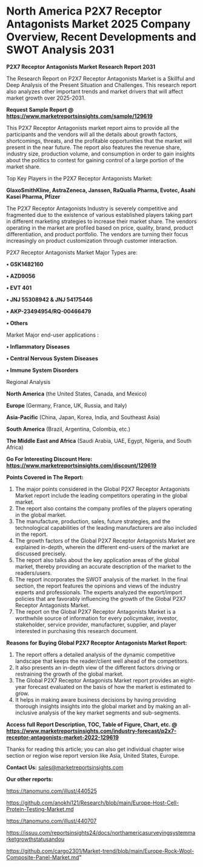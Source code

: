 # North America P2X7 Receptor Antagonists Market 2025 Company Overview, Recent Developments and SWOT Analysis 2031

<strong>P2X7 Receptor Antagonists Market Research Report 2031</strong>

The Research Report on P2X7 Receptor Antagonists Market is a Skillful and Deep Analysis of the Present Situation and Challenges. This research report also analyzes other important trends and market drivers that will affect market growth over 2025-2031.

<strong>Request Sample Report @ <a href=https://www.marketreportsinsights.com/sample/129619>https://www.marketreportsinsights.com/sample/129619</a></strong>

This P2X7 Receptor Antagonists market report aims to provide all the participants and the vendors will all the details about growth factors, shortcomings, threats, and the profitable opportunities that the market will present in the near future. The report also features the revenue share, industry size, production volume, and consumption in order to gain insights about the politics to contest for gaining control of a large portion of the market share.

Top Key Players in the P2X7 Receptor Antagonists Market:

<strong>GlaxoSmithKline, AstraZeneca, Janssen, RaQualia Pharma, Evotec, Asahi Kasei Pharma, Pfizer</strong>

The P2X7 Receptor Antagonists Industry is severely competitive and fragmented due to the existence of various established players taking part in different marketing strategies to increase their market share. The vendors operating in the market are profiled based on price, quality, brand, product differentiation, and product portfolio. The vendors are turning their focus increasingly on product customization through customer interaction.

P2X7 Receptor Antagonists Market Major Types are:

<strong>• GSK1482160

• AZD9056

• EVT 401

• JNJ 55308942 & JNJ 54175446

• AKP-23494954/RQ-00466479

• Others</strong>

Market Major end-user applications :

<strong>• Inflammatory Diseases

• Central Nervous System Diseases

• Immune System Disorders</strong>

Regional Analysis

</u><strong><b>North America</b></strong> (the United States, Canada, and Mexico)

<strong><b>Europe </b></strong>(Germany, France, UK, Russia, and Italy)

<strong><b>Asia-Pacific</b></strong> (China, Japan, Korea, India, and Southeast Asia)

<strong><b>South America</b></strong> (Brazil, Argentina, Colombia, etc.)

<strong><b>The Middle East and Africa</b></strong> (Saudi Arabia, UAE, Egypt, Nigeria, and South Africa)

<strong>Go For Interesting Discount Here: <a href=https://www.marketreportsinsights.com/discount/129619>https://www.marketreportsinsights.com/discount/129619</a></strong>

<strong>Points Covered in The Report:</strong>
<ol>
  <li>The major points considered in the Global P2X7 Receptor Antagonists Market report include the leading competitors operating in the global market.</li>
  <li>The report also contains the company profiles of the players operating in the global market.</li>
  <li>The manufacture, production, sales, future strategies, and the technological capabilities of the leading manufacturers are also included in the report.</li>
  <li>The growth factors of the Global P2X7 Receptor Antagonists Market are explained in-depth, wherein the different end-users of the market are discussed precisely.</li>
  <li>The report also talks about the key application areas of the global market, thereby providing an accurate description of the market to the readers/users.</li>
  <li>The report incorporates the SWOT analysis of the market. In the final section, the report features the opinions and views of the industry experts and professionals. The experts analyzed the export/import policies that are favorably influencing the growth of the Global P2X7 Receptor Antagonists Market.</li>
  <li>The report on the Global P2X7 Receptor Antagonists Market is a worthwhile source of information for every policymaker, investor, stakeholder, service provider, manufacturer, supplier, and player interested in purchasing this research document.</li>
</ol>
<strong>Reasons for Buying Global P2X7 Receptor Antagonists Market Report:</strong>

<ol>
  <li>The report offers a detailed analysis of the dynamic competitive landscape that keeps the reader/client well ahead of the competitors.</li>
  <li>It also presents an in-depth view of the different factors driving or restraining the growth of the global market.</li>
  <li>The Global P2X7 Receptor Antagonists Market report provides an eight-year forecast evaluated on the basis of how the market is estimated to grow.</li>
  <li>It helps in making aware business decisions by having providing thorough insights insights into the global market and by making an all-inclusive analysis of the key market segments and sub-segments.</li>
</ol>
<strong>Access full Report Description, TOC, Table of Figure, Chart, etc. @ <a href=https://www.marketreportsinsights.com/industry-forecast/p2x7-receptor-antagonists-market-2022-129619>https://www.marketreportsinsights.com/industry-forecast/p2x7-receptor-antagonists-market-2022-129619</a></strong>


Thanks for reading this article; you can also get individual chapter wise section or region wise report version like Asia, United States, Europe.

<strong>Contact Us:</strong>
sales@marketreportsinsights.com

<strong>Our other reports:</strong>

<a href=https://tanomuno.com/illust/440525>https://tanomuno.com/illust/440525</a>

<a href=https://github.com/anokhi121/Research/blob/main/Europe-Host-Cell-Protein-Testing-Market.md>https://github.com/anokhi121/Research/blob/main/Europe-Host-Cell-Protein-Testing-Market.md</a>

<a href=https://tanomuno.com/illust/440707>https://tanomuno.com/illust/440707</a>

<a href=https://issuu.com/reportsinsights24/docs/northamericasurveyingsystemmarketgrowthstatusandou>https://issuu.com/reportsinsights24/docs/northamericasurveyingsystemmarketgrowthstatusandou</a>

<a href=https://github.com/cargo2301/Market-trend/blob/main/Europe-Rock-Wool-Composite-Panel-Market.md>https://github.com/cargo2301/Market-trend/blob/main/Europe-Rock-Wool-Composite-Panel-Market.md</a>"
